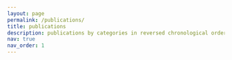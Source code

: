 ```yaml
---
layout: page
permalink: /publications/
title: publications
description: publications by categories in reversed chronological order. generated by jekyll-scholar.
nav: true
nav_order: 1
---
```

<!-- _pages/publications.md -->
<div class="publications">

<!-- {% bibliography -f {{ site.scholar.bibliography }} %}

</div>>




_Published/Accepted/In revision_

**Induced subgraphs and tree decompositions VIII.
Excluding a forest in (theta, prism)-free graphs** [_Combinatorica (in revision)_ -- arXiv (2023)]
with Tara Abrishami, Bogdan Alecu, Maria Chudnovsky and Sophie Spirkl.
Induced subgraphs and tree decompositions II.Toward walls and their line graphs in graphs of bounded degree [J. Comb. Theory Ser. B (accepted with minor revisions -- arXiv (2021)]with Tara Abrishami, Maria Chudnovsky, Cemil Dibek, Pawel Rzasewski, Sophie Spirkl and Kristina Vuskovic.
Induced subgraphs and tree decompositions V.One neighbor in a hole [J. Graph Theory (accepted with minor revisions -- arXiv (2022)]with Tara Abrishami, Bogdan Alecu, Maria Chudnovsky, Sophie Spirkl and Kristina Vuskovic.
Hitting all maximum stable sets in P5-free graphs [J. Comb. Theory Ser. B (in revision) -- arXiv (2023)] with Yanjia Li and Sophie Spirkl.
List-3-Coloring ordered graphs with a forbidden induced subgraph [SIAM J. Discrete Math (in revision) -- arXiv (2022)] with Yanjia Li and Sophie Spirkl.
Induced subgraphs and tree decompositions IV.(Even hole, diamond, pyramid)-free graphs [Electron. J. Comb. 30(2) (2023) -- arXiv (2022)]with Tara Abrishami, Maria Chudnovsky and Sophie Spirkl.
Induced subgraphs and tree decompositions III.Three-path-configurations and logarithmic treewidth [Adv. Comb. (6) (2022) -- arXiv (2021)] with Tara Abrishami, Maria Chudnovsky and Sophie Spirkl.
Complexity dichotomy for List-5-Coloring with a forbidden induced subgraph [Siam J. Discrete Math 256(6) (2022) -- arXiv (2021)] with Yanjia Li and Sophie Spirkl.
Minimal induced subgraphs of two classes of 2-connected non-Hamiltonian graphs [Discrete Math. 345(7) (2022) -- arXiv (2021)]with Joseph Cheriyan, Zishen Qu and Sophie Spirkl.
Edge clique cover of claw-free graphs [J. Graph Theory  90(3) (2019) -- arXiv (2016)]with Ramin Javadi.

    Submitted
Induced subgraphs and tree decompositions XI.Grid Theorem for pinched graphs [arXiv (2023)] with Bogdan Alecu, Maria Chudnovsky and Sophie Spirkl.
Induced subgraphs and tree decompositions XI.Local strcture for even-hole-free graphs of large treewidth [arXiv (2023)] with Bogdan Alecu, Maria Chudnovsky and Sophie Spirkl.
Induced subdivisions with pinned branch vertices [arXiv (2023)]
Induced subgraphs and tree decompositions X.Towards logarithmic treewidth for even-hole-free graphs [arXiv (2023)] with Tara Abrishami, Bogdan Alecu, Maria Chudnovsky and Sophie Spirkl.
Tree independence number for (even hole, diamond, pyramid)-free graphs [arXiv (2023)]with Tara Abrishami, Bogdan Alecu, Maria Chudnovsky, Sophie Spirkl and Kristina Vuskovic.
Induced subgraphs and tree decompositions IX.Grid Theorem for perforated graphs [arXiv (2023)] with Bogdan Alecu, Maria Chudnovsky and Sophie Spirkl.
Induced subgraphs and tree decompositions VII.Basic obstructions in H-free graphs [arXiv (2022)] with Tara Abrishami, Bogdan Alecu, Maria Chudnovsky and Sophie Spirkl.
Induced subgraphs and tree decompositions VI.Graphs with 2-cutsets [arXiv (2022)] with Tara Abrishami, Maria Chudnovsky and Sophie Spirkl.

    In progress
Induced subgraphs and tree decompositions XIII.Basic obstrctions in H-free graphs for finite Hwith Bogdan Alecu, Maria Chudnovsky and Sophie Spirkl. 
Induced subgraphs and tree decompositions XIV.Two neighbors in a holewith Maria Chudnovsky and Sophie Spirkl. 
List-k-Coloring H-free graphs for all k>4. with Maria Chudnovsky and Sophie Spirkl.
More chordal graphs in even-hole-free graphs of large treewidth


